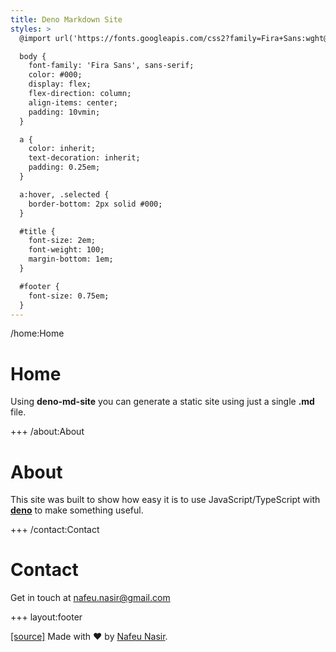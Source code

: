 ```yaml
---
title: Deno Markdown Site
styles: >
  @import url('https://fonts.googleapis.com/css2?family=Fira+Sans:wght@100;400;700&display=swap');

  body {
    font-family: 'Fira Sans', sans-serif;
    color: #000;
    display: flex;
    flex-direction: column;
    align-items: center;
    padding: 10vmin;
  }

  a {
    color: inherit;
    text-decoration: inherit;
    padding: 0.25em;
  }

  a:hover, .selected {
    border-bottom: 2px solid #000;
  }

  #title {
    font-size: 2em;
    font-weight: 100;
    margin-bottom: 1em;
  }

  #footer {
    font-size: 0.75em;
  }
---
```

/home:Home

# Home

Using **deno-md-site** you can generate a static site using just a single **.md** file.

+++
/about:About

# About

This site was built to show how easy it is to use JavaScript/TypeScript with **[deno](https://deno.land/)** to make something useful.

+++
/contact:Contact

# Contact

Get in touch at [nafeu.nasir@gmail.com](mailto:nafeu.nasir@gmail.com)

+++
layout:footer

[[source]](https://github.com/nafeu/deno-md-site) Made with ♥ by [Nafeu Nasir](https://nafeu.com).
